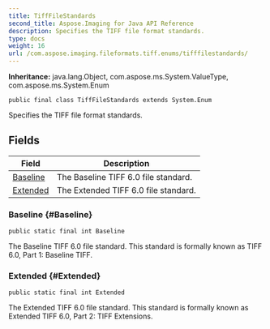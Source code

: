 ```yaml
---
title: TiffFileStandards
second_title: Aspose.Imaging for Java API Reference
description: Specifies the TIFF file format standards.
type: docs
weight: 16
url: /com.aspose.imaging.fileformats.tiff.enums/tifffilestandards/
---
```

**Inheritance:**
java.lang.Object, com.aspose.ms.System.ValueType, com.aspose.ms.System.Enum
```
public final class TiffFileStandards extends System.Enum
```

Specifies the TIFF file format standards.
## Fields

| Field | Description |
| --- | --- |
| [Baseline](#Baseline) | The Baseline TIFF 6.0 file standard. |
| [Extended](#Extended) | The Extended TIFF 6.0 file standard. |
### Baseline {#Baseline}
```
public static final int Baseline
```


The Baseline TIFF 6.0 file standard. This standard is formally known as TIFF 6.0, Part 1: Baseline TIFF.

### Extended {#Extended}
```
public static final int Extended
```


The Extended TIFF 6.0 file standard. This standard is formally known as Extended TIFF 6.0, Part 2: TIFF Extensions.

